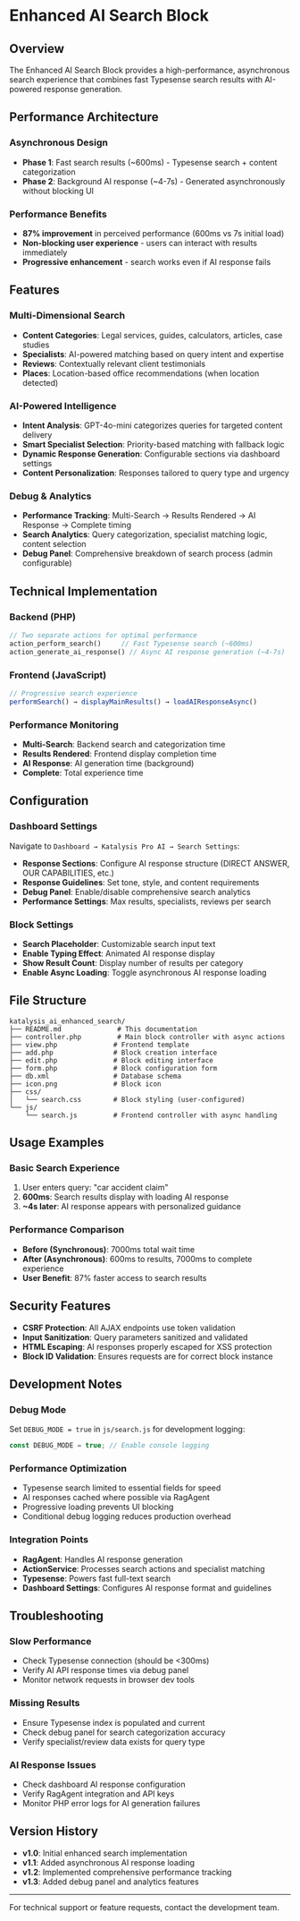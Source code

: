 # Enhanced AI Search Block

## Overview

The Enhanced AI Search Block provides a high-performance, asynchronous search experience that combines fast Typesense search results with AI-powered response generation.

## Performance Architecture

### Asynchronous Design
- **Phase 1**: Fast search results (~600ms) - Typesense search + content categorization
- **Phase 2**: Background AI response (~4-7s) - Generated asynchronously without blocking UI

### Performance Benefits
- **87% improvement** in perceived performance (600ms vs 7s initial load)
- **Non-blocking user experience** - users can interact with results immediately
- **Progressive enhancement** - search works even if AI response fails

## Features

### Multi-Dimensional Search
- **Content Categories**: Legal services, guides, calculators, articles, case studies
- **Specialists**: AI-powered matching based on query intent and expertise
- **Reviews**: Contextually relevant client testimonials
- **Places**: Location-based office recommendations (when location detected)

### AI-Powered Intelligence
- **Intent Analysis**: GPT-4o-mini categorizes queries for targeted content delivery
- **Smart Specialist Selection**: Priority-based matching with fallback logic
- **Dynamic Response Generation**: Configurable sections via dashboard settings
- **Content Personalization**: Responses tailored to query type and urgency

### Debug & Analytics
- **Performance Tracking**: Multi-Search → Results Rendered → AI Response → Complete timing
- **Search Analytics**: Query categorization, specialist matching logic, content selection
- **Debug Panel**: Comprehensive breakdown of search process (admin configurable)

## Technical Implementation

### Backend (PHP)
```php
// Two separate actions for optimal performance
action_perform_search()     // Fast Typesense search (~600ms)
action_generate_ai_response() // Async AI response generation (~4-7s)
```

### Frontend (JavaScript)
```javascript
// Progressive search experience
performSearch() → displayMainResults() → loadAIResponseAsync()
```

### Performance Monitoring
- **Multi-Search**: Backend search and categorization time
- **Results Rendered**: Frontend display completion time  
- **AI Response**: AI generation time (background)
- **Complete**: Total experience time

## Configuration

### Dashboard Settings
Navigate to `Dashboard → Katalysis Pro AI → Search Settings`:

- **Response Sections**: Configure AI response structure (DIRECT ANSWER, OUR CAPABILITIES, etc.)
- **Response Guidelines**: Set tone, style, and content requirements
- **Debug Panel**: Enable/disable comprehensive search analytics
- **Performance Settings**: Max results, specialists, reviews per search

### Block Settings
- **Search Placeholder**: Customizable search input text
- **Enable Typing Effect**: Animated AI response display
- **Show Result Count**: Display number of results per category
- **Enable Async Loading**: Toggle asynchronous AI response loading

## File Structure

```
katalysis_ai_enhanced_search/
├── README.md              # This documentation
├── controller.php         # Main block controller with async actions
├── view.php              # Frontend template
├── add.php               # Block creation interface
├── edit.php              # Block editing interface
├── form.php              # Block configuration form
├── db.xml                # Database schema
├── icon.png              # Block icon
├── css/
│   └── search.css        # Block styling (user-configured)
└── js/
    └── search.js         # Frontend controller with async handling
```

## Usage Examples

### Basic Search Experience
1. User enters query: "car accident claim"
2. **600ms**: Search results display with loading AI response
3. **~4s later**: AI response appears with personalized guidance

### Performance Comparison
- **Before (Synchronous)**: 7000ms total wait time
- **After (Asynchronous)**: 600ms to results, 7000ms to complete experience
- **User Benefit**: 87% faster access to search results

## Security Features

- **CSRF Protection**: All AJAX endpoints use token validation
- **Input Sanitization**: Query parameters sanitized and validated
- **HTML Escaping**: AI responses properly escaped for XSS protection
- **Block ID Validation**: Ensures requests are for correct block instance

## Development Notes

### Debug Mode
Set `DEBUG_MODE = true` in `js/search.js` for development logging:
```javascript
const DEBUG_MODE = true; // Enable console logging
```

### Performance Optimization
- Typesense search limited to essential fields for speed
- AI responses cached where possible via RagAgent
- Progressive loading prevents UI blocking
- Conditional debug logging reduces production overhead

### Integration Points
- **RagAgent**: Handles AI response generation
- **ActionService**: Processes search actions and specialist matching  
- **Typesense**: Powers fast full-text search
- **Dashboard Settings**: Configures AI response format and guidelines

## Troubleshooting

### Slow Performance
- Check Typesense connection (should be <300ms)
- Verify AI API response times via debug panel
- Monitor network requests in browser dev tools

### Missing Results
- Ensure Typesense index is populated and current
- Check debug panel for search categorization accuracy
- Verify specialist/review data exists for query type

### AI Response Issues
- Check dashboard AI response configuration
- Verify RagAgent integration and API keys
- Monitor PHP error logs for AI generation failures

## Version History

- **v1.0**: Initial enhanced search implementation
- **v1.1**: Added asynchronous AI response loading
- **v1.2**: Implemented comprehensive performance tracking
- **v1.3**: Added debug panel and analytics features

---

For technical support or feature requests, contact the development team.
